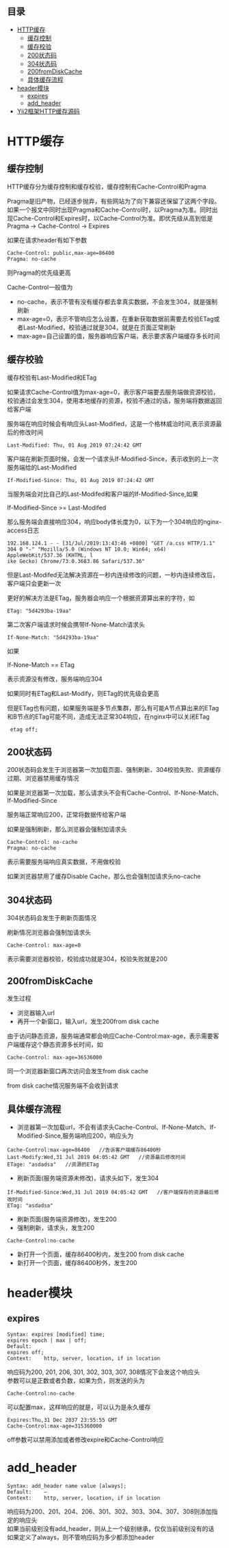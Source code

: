 ## 目录
* [HTTP缓存](#HTTP缓存)
  * [缓存控制](#缓存控制)
  * [缓存校验](#缓存校验)
  * [200状态码](#200状态码)
  * [304状态码](#304状态码)
  * [200fromDiskCache](#200fromDiskCache)
  * [具体缓存流程](#具体缓存流程)
* [header模块](#header模块)
  * [expires](#expires)
  * [add_header](#add_header)
* [Yii2框架HTTP缓存源码](#Yii2框架HTTP缓存源码)

# HTTP缓存
## 缓存控制
HTTP缓存分为缓存控制和缓存校验，缓存控制有Cache-Control和Pragma 
  
Pragma是旧产物，已经逐步抛弃，有些网站为了向下兼容还保留了这两个字段。如果一个报文中同时出现Pragma和Cache-Control时，以Pragma为准。同时出现Cache-Control和Expires时，以Cache-Control为准。即优先级从高到低是 Pragma -> Cache-Control -> Expires  
  
如果在请求header有如下参数  
```
Cache-Control: public,max-age=86400
Pragma: no-cache
```
则Pragma的优先级更高

Cache-Control一般值为  
- no-cache，表示不管有没有缓存都去拿真实数据，不会发生304，就是强制刷新
- max-age=0，表示不管响应怎么设置，在重新获取数据前需要去校验ETag或者Last-Modified，校验通过就是304，就是在页面正常刷新
- max-age=自己设置的值，服务器响应客户端，表示要求客户端缓存多长时间

## 缓存校验
缓存校验有Last-Modified和ETag  

如果请求Cache-Control值为max-age=0，表示客户端要去服务端做资源校验，校验通过会发生304，使用本地缓存的资源，校验不通过的话，服务端将数据返回给客户端 
  
服务端在响应时候会有响应头Last-Modified，这是一个格林威治时间,表示资源最后的修改时间
```
Last-Modified: Thu, 01 Aug 2019 07:24:42 GMT
```
客户端在刷新页面时候，会发一个请求头If-Modified-Since，表示收到的上一次服务端给的Last-Modified
```
If-Modified-Since: Thu, 01 Aug 2019 07:24:42 GMT
```
当服务端会对比自己的Last-Modifed和客户端的If-Modified-Since,如果  

If-Modified-Since >= Last-Modifed  
  
那么服务端会直接响应304，响应body体长度为0，以下为一个304响应的nginx-access日志
```
192.168.124.1 - - [31/Jul/2019:13:43:46 +0800] "GET /a.css HTTP/1.1" 304 0 "-" "Mozilla/5.0 (Windows NT 10.0; Win64; x64) AppleWebKit/537.36 (KHTML, l
ike Gecko) Chrome/73.0.3683.86 Safari/537.36"
```
但是Last-Modifed无法解决资源在一秒内连续修改的问题，一秒内连续修改后，客户端只会更新一次  

更好的解决方法是ETag，服务器会响应一个根据资源算出来的字符，如
```
ETag: "5d4293ba-19aa"
```
第二次客户端请求时候会携带If-None-Match请求头
```
If-None-Match: "5d4293ba-19aa"
```
如果  
  
If-None-Match == ETag

表示资源没有修改，服务端响应304  
  
如果同时有ETag和Last-Modify，则ETag的优先级会更高  

但是ETag也有问题，如果服务端是多节点集群，那么有可能A节点算出来的ETag和B节点的ETag可能不同，造成无法正常304响应，在nginx中可以关闭ETag
```
 etag off;
```
## 200状态码
200状态码会发生于浏览器第一次加载页面、强制刷新、304校验失败、资源缓存过期、浏览器禁用缓存情况  
  
如果是浏览器第一次加载，那么请求头不会有Cache-Control、If-None-Match、If-Modified-Since  
  
服务端正常响应200，正常将数据传给客户端
  
如果是强制刷新，那么浏览器会强制加请求头
```
Cache-Control: no-cache
Pragma: no-cache
```
表示需要服务端响应真实数据，不用做校验  
  
如果浏览器禁用了缓存Disable Cache，那么也会强制加请求头no-cache
## 304状态码
304状态码会发生于刷新页面情况  
  
刷新情况浏览器会强制加请求头
```
Cache-Control: max-age=0
```
  
表示需要浏览器校验，校验成功就是304，校验失败就是200
## 200fromDiskCache
发生过程
- 浏览器输入url
- 再开一个新窗口，输入url，发生200from disk cache  

由于访问静态资源，服务端通常都会响应Cache-Control:max-age，表示需要客户端缓存这个静态资源多长时间，如
```
Cache-Control: max-age=36536000
```
同一个浏览器新窗口再次访问会发生from disk cache  

from disk cache情况服务端不会收到请求
## 具体缓存流程
- 浏览器第一次加载url，不会有请求头Cache-Control、If-None-Match、If-Modified-Since,服务端响应200，响应头为
```
Cache-Control:max-age=86400   //告诉客户端缓存86400秒
Last-Modify:Wed,31 Jul 2019 04:05:42 GMT   //资源最后修改时间
ETage: "asdadsa"   //资源的ETag
```
- 刷新页面(服务端资源未修改)，请求头如下，发生304
```
If-Modified-Since:Wed,31 Jul 2019 04:05:42 GMT   //客户端保存的资源最后修改时间
ETag: "asdadsa"
```
- 刷新页面(服务端资源修改)，发生200
- 强制刷新，请求头，发生200
```
Cache-Control:no-cache
```
- 新打开一个页面，缓存86400秒内，发生200 from disk cache
- 新打开一个页面，缓存86400秒外，发生200

# header模块
## expires 
```
Syntax:	expires [modified] time;
expires epoch | max | off;
Default:	
expires off;
Context:	http, server, location, if in location
```
响应码为200, 201, 206, 301, 302, 303, 307, 308情况下会发这个响应头  
参数可以是正数或者负数，如果为负，则发送的头为
```
Cache-Control:no-cache
```
可以配置max，这样响应的就是，可以认为是永久缓存
```
Expires:Thu,31 Dec 2037 23:55:55 GMT 
Cache-Control:max-age=315360000
```
off参数可以禁用添加或者修改expire和Cache-Control响应  

# add_header
```
Syntax:	add_header name value [always];
Default:	—
Context:	http, server, location, if in location
```
响应码为200、201、204、206、301、302、303、304、307、308则添加指定的响应头  
如果当前级别没有add_header，则从上一个级别继承，仅仅当前级别没有的话  
如果定义了always，则不管响应码为多少都添加header  

